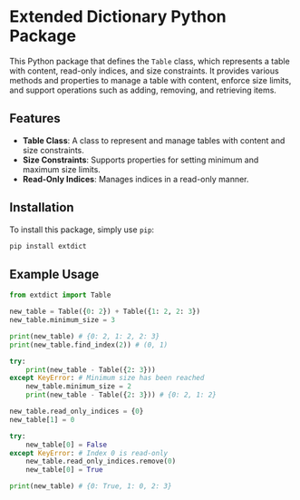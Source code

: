 # Extended Dictionary Python Package

This Python package that defines the `Table` class, which represents a table with content, read-only indices, and size constraints. It provides various methods and properties to manage a table with content, enforce size limits, and support operations such as adding, removing, and retrieving items.

## Features

- **Table Class**: A class to represent and manage tables with content and size constraints.
- **Size Constraints**: Supports properties for setting minimum and maximum size limits.
- **Read-Only Indices**: Manages indices in a read-only manner.

## Installation

To install this package, simply use `pip`:

```bash
pip install extdict
```

## Example Usage

```Python
from extdict import Table

new_table = Table({0: 2}) + Table({1: 2, 2: 3})
new_table.minimum_size = 3

print(new_table) # {0: 2, 1: 2, 2: 3}
print(new_table.find_index(2)) # (0, 1)

try:
    print(new_table - Table({2: 3}))
except KeyError: # Minimum size has been reached
    new_table.minimum_size = 2
    print(new_table - Table({2: 3})) # {0: 2, 1: 2}

new_table.read_only_indices = {0}
new_table[1] = 0

try:
    new_table[0] = False
except KeyError: # Index 0 is read-only
    new_table.read_only_indices.remove(0)
    new_table[0] = True

print(new_table) # {0: True, 1: 0, 2: 3}
```